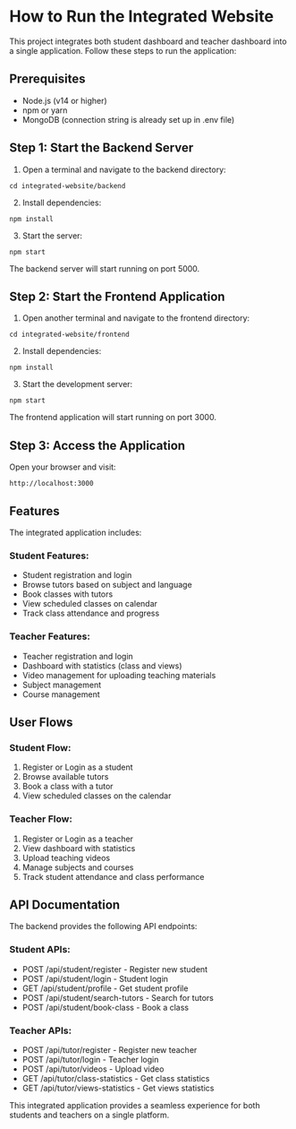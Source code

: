 # How to Run the Integrated Website

This project integrates both student dashboard and teacher dashboard into a single application. Follow these steps to run the application:

## Prerequisites
- Node.js (v14 or higher)
- npm or yarn
- MongoDB (connection string is already set up in .env file)

## Step 1: Start the Backend Server

1. Open a terminal and navigate to the backend directory:
```
cd integrated-website/backend
```

2. Install dependencies:
```
npm install
```

3. Start the server:
```
npm start
```

The backend server will start running on port 5000.

## Step 2: Start the Frontend Application

1. Open another terminal and navigate to the frontend directory:
```
cd integrated-website/frontend
```

2. Install dependencies:
```
npm install
```

3. Start the development server:
```
npm start
```

The frontend application will start running on port 3000.

## Step 3: Access the Application

Open your browser and visit:
```
http://localhost:3000
```

## Features

The integrated application includes:

### Student Features:
- Student registration and login
- Browse tutors based on subject and language
- Book classes with tutors
- View scheduled classes on calendar
- Track class attendance and progress

### Teacher Features:
- Teacher registration and login
- Dashboard with statistics (class and views)
- Video management for uploading teaching materials
- Subject management
- Course management

## User Flows

### Student Flow:
1. Register or Login as a student
2. Browse available tutors
3. Book a class with a tutor
4. View scheduled classes on the calendar

### Teacher Flow:
1. Register or Login as a teacher
2. View dashboard with statistics
3. Upload teaching videos
4. Manage subjects and courses
5. Track student attendance and class performance

## API Documentation

The backend provides the following API endpoints:

### Student APIs:
- POST /api/student/register - Register new student
- POST /api/student/login - Student login
- GET /api/student/profile - Get student profile
- POST /api/student/search-tutors - Search for tutors
- POST /api/student/book-class - Book a class

### Teacher APIs:
- POST /api/tutor/register - Register new teacher
- POST /api/tutor/login - Teacher login
- POST /api/tutor/videos - Upload video
- GET /api/tutor/class-statistics - Get class statistics
- GET /api/tutor/views-statistics - Get views statistics

This integrated application provides a seamless experience for both students and teachers on a single platform.
